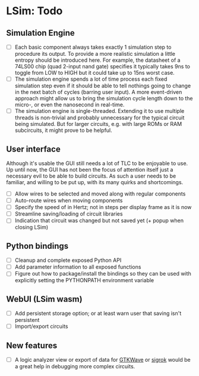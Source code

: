 # LSim: Todo

## Simulation Engine

- [ ] Each basic component always takes exactly 1 simulation step to procedure its output. To provide a more realistic simulation a little entropy should be introduced here. For example, the datasheet of a 74LS00 chip (quad 2-input nand gate) specifies it typically takes 9ns to toggle from LOW to HIGH but it could take up to 15ns worst case.
- [ ] The simulation engine spends a lot of time process each fixed simulation step even if it should be able to tell nothings going to change in the next batch of cycles (barring user input). A more event-driven approach might allow us to bring the simulation cycle length down to the micro-, or even the nanosecond in real-time.
- [ ] The simulation engine is single-threaded. Extending it to use multiple threads is non-trivial and probably unnecessary for the typical circuit being simulated. But for larger circuits, e.g. with large ROMs or RAM subcircuits, it might prove to be helpful.

## User interface

Although it's usable the GUI still needs a lot of TLC to be enjoyable to use. Up until now, the GUI has not been the focus of attention itself just a necessary evil to be able to build circuits. As such a user needs to be familiar, and willing to be put up, with its many quirks and shortcomings.

- [ ] Allow wires to be selected and moved along with regular components
- [ ] Auto-route wires when moving components
- [ ] Specify the speed of in Hertz; not in steps per display frame as it is now
- [ ] Streamline saving/loading of circuit libraries
- [ ] Indication that circuit was changed but not saved yet (+ popup when closing LSim)

## Python bindings

- [ ] Cleanup and complete exposed Python API
- [ ] Add parameter information to all exposed functions
- [ ] Figure out how to package/install the bindings so they can be used with explicitly setting the PYTHONPATH environment variable

## WebUI (LSim wasm)

- [ ] Add persistent storage option; or at least warn user that saving isn't persistent
- [ ] Import/export circuits

## New features

- [ ] A logic analyzer view or export of data for [GTKWave](http://gtkwave.sourceforge.net/) or [sigrok](https://sigrok.org/) would be a great help in debugging more complex circuits.

